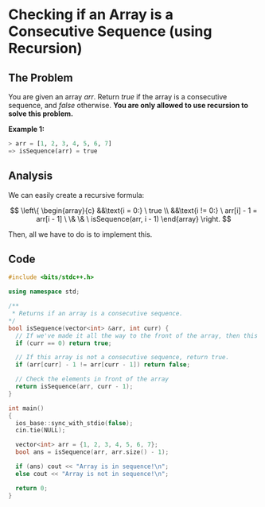 # Checking if an Array is a Consecutive Sequence (using Recursion)

## The Problem

You are given an array $arr$. Return $true$ if the array is a consecutive sequence, and $false$ otherwise. **You are only allowed to use recursion to solve this problem.**

**Example 1:**

```python
> arr = [1, 2, 3, 4, 5, 6, 7]
=> isSequence(arr) = true
```

## Analysis

We can easily create a recursive formula:

$$
\left\{
\begin{array}{c}
&&\text{i = 0:} \ true \\
&&\text{i != 0:} \ arr[i] - 1 = arr[i - 1] \ \& \& \ isSequence(arr, i - 1)
\end{array}
\right.
$$

Then, all we have to do is to implement this.

## Code

```cpp
#include <bits/stdc++.h>

using namespace std;

/**
 * Returns if an array is a consecutive sequence.
*/
bool isSequence(vector<int> &arr, int curr) {
  // If we've made it all the way to the front of the array, then this array is a consecutive sequence.
  if (curr == 0) return true;

  // If this array is not a consecutive sequence, return true.
  if (arr[curr] - 1 != arr[curr - 1]) return false;

  // Check the elements in front of the array
  return isSequence(arr, curr - 1);
}

int main()
{
  ios_base::sync_with_stdio(false);
  cin.tie(NULL);

  vector<int> arr = {1, 2, 3, 4, 5, 6, 7};
  bool ans = isSequence(arr, arr.size() - 1);

  if (ans) cout << "Array is in sequence!\n";
  else cout << "Array is not in sequence!\n";

  return 0;
}
```
